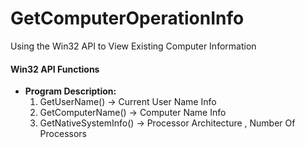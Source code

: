 # GetComputerOperationInfo
Using the Win32 API to View Existing Computer Information

#### Win32 API Functions
- **Program Description:**
  1) GetUserName() -> Current User Name Info
  2) GetComputerName() -> Computer Name Info
  3) GetNativeSystemInfo() -> Processor Architecture , Number Of Processors

